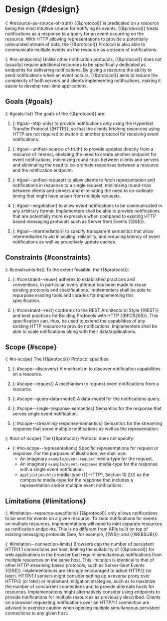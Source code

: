 # Design {#design}

{: #resource-as-source-of-truth}
{{&protocol}} is predicated on a resource being the most intuitive source for notifying its events. {{&protocol}} treats notifications as a response to a query for an event occurring on the resource. With HTTP allowing representations to provide a potentially unbounded stream of data, the {{&protocol}} Protocol is also able to communicate multiple events on the resource as a stream of notifications.

{: #no-endpoints}
Unlike other notification protocols, {{&protocol}} does not (usually) require additional resources to be specifically dedicated as endpoints for delivering notifications. By giving a resource the ability to send notifications when an event occurs, {{&protocol}} aims to reduce the complexity of both servers and clients implementing notifications, making it easier to develop real-time applications.

## Goals {#goals}

{: #goals-list}
The goals of the {{&protocol}} are:

1. {: #goal--http-only}
to provide notifications only using the Hypertext Transfer Protocol {{HTTP}}, so that the clients fetching resources using HTTP are not required to switch to another protocol for receiving event notifications.

1. {: #goal--unified-source-of-truth}
to provide updates directly from a resource of interest, obviating the need to create another endpoint for event notifications, minimizing round-trips between clients and servers and eliminating the need to co-ordinate responses between a resource and the notification endpoint.

1. {: #goal--unified-request}
to allow clients to fetch representation and notifications in response to a single request, minimizing round-trips between clients and servers and eliminating the need to co-ordinate timing that might have arisen from multiple requests.

1. {: #goal--negotiation}
to allow event notifications to be communicated in any arbitrary format. Implementers shall be able to provide notifications that are potentially more expressive when compared to existing HTTP based messaging protocols such as Server Sent Events {{SSE}}.

1. {: #goal--intermediation}
to specify transparent semantics that allow intermediaries to aid in scaling, reliability, and reducing latency of event notifications as well as proactively update caches.

## Constraints {#constraints}

{: #constraints-list}
To the extent feasible, the {{&protocol}}:

1. {: #constraint--reuse}
adheres to established practices and conventions. In particular, every attempt has been made to reuse existing protocols and specifications. Implementers shall be able to repurpose existing tools and libraries for implementing this specification.

1. {: #constraint--rest}
conforms to the REST Architectural Style {{REST}} and best practices for Building Protocols with HTTP {{RFC9205}}. This specification can, thus, be used to extend the capabilities of any existing HTTP resource to provide notifications. Implementers shall be able to scale notifications along with their data/applications.
<!--
  See my original comment on the Solid/Specification Gitter channel on 24 April 2020
  https://matrix.to/#/!PlIOdBsCTDRSCxsTGA:gitter.im/$VgCcuq2HbpLKJvxIw4witAUOsqcdhC98glgzqVI1WOY
-->

## Scope {#scope}

{: #in-scope}
The {{&protocol}} Protocol specifies:

1. {: #scope--discovery}
A mechanism to discover notification capabilities on a resource.

1. {: #scope--request}
A mechanism to request event notifications from a resource.

1. {: #scope--query-data-model}
A data-model for the notifications query.

1. {: #scope--single-response-semantics}
Semantics for the response that serves single event notification.

1. {: #scope--streaming-response-semantics}
Semantics for the streaming response that serve multiple notifications as well as the representation.


{: #out-of-scope}
The {{&protocol}} Protocol does not specify:

+ {: #no-scope--representations}
Specific representations for request or response. For the purposes of illustration, we shall use:
  + An imaginary `example/event-request` media-type for the request.
  + An imaginary `example/event-response` media-type for the response with a single event notification.
  + `application/http` media-type ({{-HTTP1, Section 10.2}}) as the composite media-type for the response that includes a representation and/or multiple event notifications.

## Limitations {#limitations}

{: #limitation--resource-specificity}
{{&protocol}} only allows notifications to be sent for events on a given resource. To send notifications for events on multiple resources, implementations will need to mint separate resources as notification endpoints. This is no different from APIs built on top of existing messaging protocols (See, for example, {{WS}} and {{WEBSUB}}).

{: #limitation--connection-limits}
Browsers cap the number of persistent HTTP/1.1 connections per host, limiting the suitability of {{&protocol}} for web applications in the browser that require simultaneous notifications from multiple resources on the same host. This limitation is identical to that of other HTTP streaming based protocols, such as Server-Sent Events {{SSE}}. Implementations are strongly encouraged to adopt HTTP/2 (or later). HTTP/1.1 servers might consider setting up a reverse proxy over HTTP/2 (or later) or implement mitigation strategies, such as to maximize the number of concurrent connections and to provide alternate hosts for resources. Implementations might alternatively consider using endpoints to provide notifications for multiple resources as previously described. Clients on a browser requesting notifications over an HTTP/1.1 connection are advised to exercise caution when opening multiple simultaneous persistent connections to any given host.
